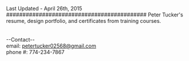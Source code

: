 Last Updated - April 26th, 2015<br/>
###########################################
Peter Tucker's resume, design portfolio, and certificates from training courses. </br>
</br></br>
--Contact--</br>
email: petertucker02568@gmail.com</br>
phone #: 774-234-7867</br>